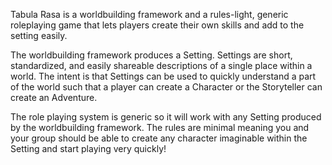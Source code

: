 Tabula Rasa is a worldbuilding framework and a rules-light, generic roleplaying game that lets players create their own skills and add to the setting easily.

The worldbuilding framework produces a Setting. Settings are short, standardized, and easily shareable descriptions of a single place within a world. The intent is that Settings can be used to quickly understand a part of the world such that a player can create a Character or the Storyteller can create an Adventure.

The role playing system is generic so it will work with any Setting produced by the worldbuilding framework. The rules are minimal meaning you and your group should be able to create any character imaginable within the Setting and start playing very quickly!
